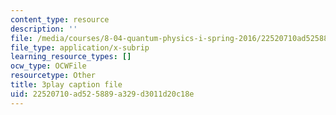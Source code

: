 ```yaml
---
content_type: resource
description: ''
file: /media/courses/8-04-quantum-physics-i-spring-2016/22520710ad525889a329d3011d20c18e_gMnQ21-pjOA.vtt
file_type: application/x-subrip
learning_resource_types: []
ocw_type: OCWFile
resourcetype: Other
title: 3play caption file
uid: 22520710-ad52-5889-a329-d3011d20c18e
---
```


